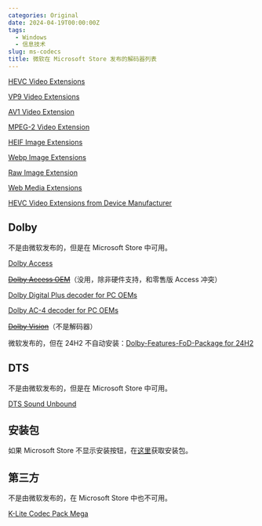 ```yaml
---
categories: Original
date: 2024-04-19T00:00:00Z
tags:
  - Windows
  - 信息技术
slug: ms-codecs
title: 微软在 Microsoft Store 发布的解码器列表
---
```


<!--https://www.codecguide.com/media_foundation_codecs.htm-->

[HEVC Video Extensions](https://apps.microsoft.com/detail/9nmzlz57r3t7?hl=en-us)

[VP9 Video Extensions](https://apps.microsoft.com/detail/9n4d0msmp0pt?hl=en-us)

[AV1 Video Extension](https://apps.microsoft.com/detail/9mvzqvxjbq9v?hl=en-us)

[MPEG-2 Video Extension](https://apps.microsoft.com/detail/9n95q1zzpmh4?hl=en-us)

[HEIF Image Extensions](https://apps.microsoft.com/detail/9pmmsr1cgpwg?hl=en-us)

[Webp Image Extensions](https://apps.microsoft.com/detail/9pg2dk419drg?hl=en-us)

[Raw Image Extension](https://apps.microsoft.com/detail/9nctdw2w1bh8?hl=en-us)

[Web Media Extensions](https://apps.microsoft.com/detail/9n5tdp8vcmhs?hl=en-us)

[HEVC Video Extensions from Device Manufacturer](https://apps.microsoft.com/detail/9n4wgh0z6vhq?hl=en-us)

## Dolby

不是由微软发布的，但是在 Microsoft Store 中可用。

[Dolby Access](https://apps.microsoft.com/store/detail/9n0866fs04w8?hl=en-us)

~~[Dolby Access OEM](https://apps.microsoft.com/detail/9nxrntflmptf?hl=en-US)~~（没用，除非硬件支持，和零售版 Access 冲突）

[Dolby Digital Plus decoder for PC OEMs](https://apps.microsoft.com/detail/9nvjqjbdkn97?hl=en-us)

[Dolby AC-4 decoder for PC OEMs](https://apps.microsoft.com/detail/9p7646qph1q0?hl=en-us)

~~[Dolby Vision](https://apps.microsoft.com/store/detail/9mvmz93n61t9?hl=en-us)~~（不是解码器）

微软发布的，但在 24H2 不自动安装：[Dolby-Features-FoD-Package for 24H2](https://uupdump.net/getfile.php?id=567055f8-90ea-40ea-8c62-3bad6cc395ec&file=Microsoft-Windows-Dolby-Features-FoD-Package-amd64.cab)

## DTS

不是由微软发布的，但是在 Microsoft Store 中可用。

[DTS Sound Unbound](https://apps.microsoft.com/detail/9pj0nkl8mcsj?hl=en-US)

## 安装包

如果 Microsoft Store 不显示安装按钮，在[这里](https://store.rg-adguard.net/)获取安装包。

## 第三方

不是由微软发布的，在 Microsoft Store 中也不可用。

[K-Lite Codec Pack Mega](https://www.codecguide.com/download_k-lite_codec_pack_mega.htm)
